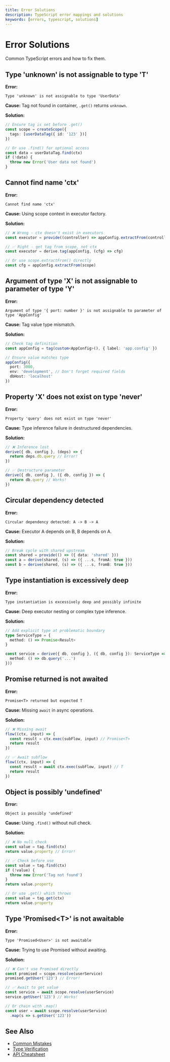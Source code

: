 ```yaml
---
title: Error Solutions
description: TypeScript error mappings and solutions
keywords: [errors, typescript, solutions]
---
```


# Error Solutions

Common TypeScript errors and how to fix them.

## Type 'unknown' is not assignable to type 'T'

**Error:**
```text
Type 'unknown' is not assignable to type 'UserData'
```

**Cause:** Tag not found in container, `.get()` returns `unknown`.

**Solution:**
```typescript
// Ensure tag is set before .get()
const scope = createScope({
  tags: [userDataTag({ id: '123' })]
})

// Or use .find() for optional access
const data = userDataTag.find(ctx)
if (!data) {
  throw new Error('User data not found')
}
```

## Cannot find name 'ctx'

**Error:**
```text
Cannot find name 'ctx'
```

**Cause:** Using scope context in executor factory.

**Solution:**
```typescript
// ❌ Wrong - ctx doesn't exist in executors
const executor = provide((controller) => appConfig.extractFrom(controller.scope))

// ✅ Right - get tag from scope, not ctx
const executor = derive.tag(appConfig, (cfg) => cfg)

// Or use scope.extractFrom() directly
const cfg = appConfig.extractFrom(scope)
```

## Argument of type 'X' is not assignable to parameter of type 'Y'

**Error:**
```text
Argument of type '{ port: number }' is not assignable to parameter of type 'AppConfig'
```

**Cause:** Tag value type mismatch.

**Solution:**
```typescript
// Check tag definition
const appConfig = tag(custom<AppConfig>(), { label: 'app.config' })

// Ensure value matches type
appConfig({
  port: 3000,
  env: 'development', // Don't forget required fields
  dbHost: 'localhost'
})
```

## Property 'X' does not exist on type 'never'

**Error:**
```text
Property 'query' does not exist on type 'never'
```

**Cause:** Type inference failure in destructured dependencies.

**Solution:**
```typescript
// ❌ Inference lost
derive({ db, config }, (deps) => {
  return deps.db.query // Error!
})

// ✅ Destructure parameter
derive({ db, config }, ({ db, config }) => {
  return db.query // Works!
})
```

## Circular dependency detected

**Error:**
```text
Circular dependency detected: A -> B -> A
```

**Cause:** Executor A depends on B, B depends on A.

**Solution:**
```typescript
// Break cycle with shared upstream
const shared = provide(() => ({ data: 'shared' }))
const a = derive(shared, (s) => ({ ...s, fromA: true }))
const b = derive(shared, (s) => ({ ...s, fromB: true }))
```

## Type instantiation is excessively deep

**Error:**
```text
Type instantiation is excessively deep and possibly infinite
```

**Cause:** Deep executor nesting or complex type inference.

**Solution:**
```typescript
// Add explicit type at problematic boundary
type ServiceType = {
  method: () => Promise<Result>
}

const service = derive({ db, config }, ({ db, config }): ServiceType => ({
  method: () => db.query('...')
}))
```

## Promise returned is not awaited

**Error:**
```text
Promise<T> returned but expected T
```

**Cause:** Missing `await` in async operations.

**Solution:**
```typescript
// ❌ Missing await
flow((ctx, input) => {
  const result = ctx.exec(subFlow, input) // Promise<T>
  return result
})

// ✅ Await subflow
flow((ctx, input) => {
  const result = await ctx.exec(subFlow, input) // T
  return result
})
```

## Object is possibly 'undefined'

**Error:**
```text
Object is possibly 'undefined'
```

**Cause:** Using `.find()` without null check.

**Solution:**
```typescript
// ❌ No null check
const value = tag.find(ctx)
return value.property // Error!

// ✅ Check before use
const value = tag.find(ctx)
if (!value) {
  throw new Error('Tag not found')
}
return value.property

// Or use .get() which throws
const value = tag.get(ctx)
return value.property
```

## Type 'Promised&lt;T&gt;' is not awaitable

**Error:**
```text
Type 'Promised<User>' is not awaitable
```

**Cause:** Trying to use Promised without awaiting.

**Solution:**
```typescript
// ❌ Can't use Promised directly
const promised = scope.resolve(userService)
promised.getUser('123') // Error!

// ✅ Await to get value
const service = await scope.resolve(userService)
service.getUser('123') // Works!

// Or chain with .map()
const user = await scope.resolve(userService)
  .map(s => s.getUser('123'))
```

## See Also

- [Common Mistakes](./common-mistakes.md)
- [Type Verification](./type-verification.md)
- [API Cheatsheet](./api-cheatsheet.md)
